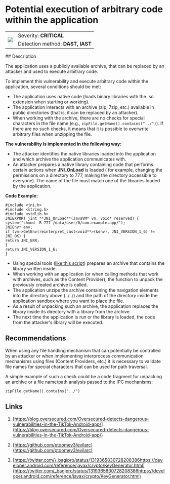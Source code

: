 # Potential execution of arbitrary code within the application

<table class='noborder'>
    <colgroup>
      <col/>
      <col/>
    </colgroup>
    <tbody>
      <tr>
        <td rowspan="2"><img src="../../../img/defekt_kritichnyj.png"/></td>
        <td>Severity:<strong> CRITICAL</strong></td>
      </tr>
      <tr>
        <td>Detection method:<strong> DAST, IAST</strong></td>
      </tr>
    </tbody>
</table>
## Description

The application uses a publicly available archive, that can be replaced by an attacker and used to execute arbitrary code.

To implement this vulnerability and execute arbitrary code within the application, several conditions should be met:

* The application uses native code (loads binary libraries with the .so extension when starting or working).
* The application interacts with an archive (zip, 7zip, etc.) available in public directories (that is, it can be replaced by an attacker).
* When working with the archive, there are no checks for special characters in the file name (e.g., `zipFile.getName().contains("../")`). If there are no such checks, it means that it is possible to overwrite arbitrary files when unzipping the file.

**The vulnerability is implemented in the following way:**

* The attacker identifies the native libraries loaded into the application and which archive the application communicates with.
* An attacker prepares a native library containing code that performs certain actions when **JNI\_OnLoad** is loaded ( for example, changing the permissions on a directory to 777, making the directory accessible to everyone). The name of the file must match one of the libraries loaded by the application.

**Code Example:**

    #include <jni.h>
    #include <string.h>
    #include <stdlib.h>
    JNIEXPORT jint **JNI_OnLoad**(JavaVM* vm, void* reserved) {
    system("chmod -R 777 /data/user/0/com.example.app/");
    JNIEnv* env;
    if (vm->GetEnv(reinterpret_cast<void**>(&env), JNI_VERSION_1_6) != JNI_OK) {
    return JNI_ERR;
    }
    return JNI_VERSION_1_6;
    }

* Using special tools ([like this script](https://github.com/ptoomey3/evilarc)) prepares an archive that contains the library written inside.
* When working with an application (or when calling methods that work with archives, such as the Content Provider), the function to unpack the previously created archive is called.
* The application unzips the archive containing the navigation elements into the directory above (../../) and the path of the directory inside the application sandbox where you want to place the file.
* As a result of unpacking such an archive, the application replaces the library inside its directory with a library from the archive.
* The next time the application is run or the library is loaded, the code from the attacker's library will be executed.

## Recommendations

When using any file handling mechanism that can potentially be controlled by an attacker or when implementing interprocess communication mechanisms using files (Content Providers, etc.) it is necessary to validate file names for special characters that can be used for path traversal.

A simple example of such a check could be a code fragment for unpacking an archive or a file name/path analysis passed to the IPC mechanisms:

    zipFile.getName().contains("../")

## Links

1. [https://blog.oversecured.com/Oversecured-detects-dangerous-vulnerabilities-in-the-TikTok-Android-app/](https://blog.oversecured.com/Oversecured-detects-dangerous-vulnerabilities-in-the-TikTok-Android-app/)

2. [https://github.com/ptoomey3/evilarc](https://github.com/ptoomey3/evilarc)

3. [https://twitter.com/\_bagipro/status/1319365830728208386https://developer.android.com/reference/javax/crypto/KeyGenerator.html](https://twitter.com/_bagipro/status/1319365830728208386https://developer.android.com/reference/javax/crypto/KeyGenerator.html)